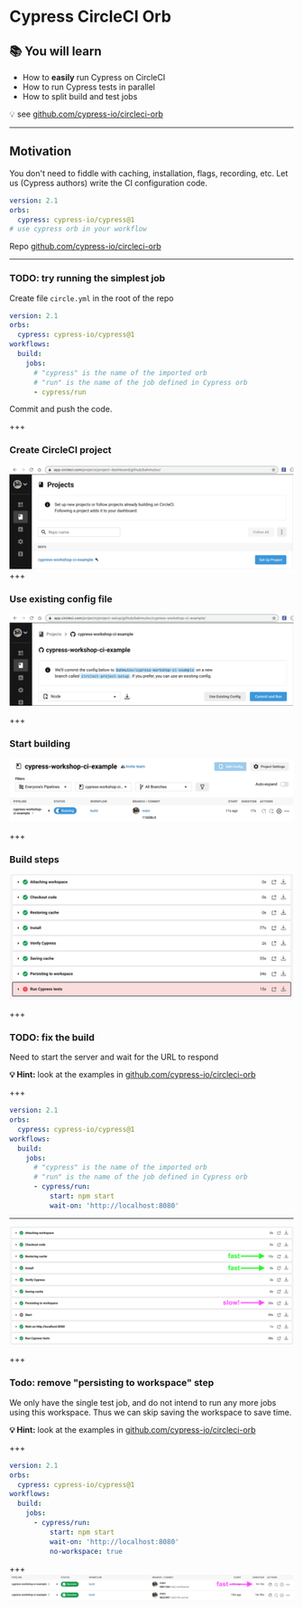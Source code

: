 # Cypress CircleCI Orb

## 📚 You will learn

- How to **easily** run Cypress on CircleCI
- How to run Cypress tests in parallel
- How to split build and test jobs

💡 see [github.com/cypress-io/circleci-orb](https://github.com/cypress-io/circleci-orb)

---
## Motivation

You don't need to fiddle with caching, installation, flags, recording, etc. Let us (Cypress authors) write the CI configuration code.

```yml
version: 2.1
orbs:
  cypress: cypress-io/cypress@1
# use cypress orb in your workflow
```

Repo [github.com/cypress-io/circleci-orb](https://github.com/cypress-io/circleci-orb)

---
### TODO: try running the simplest job

Create file `circle.yml` in the root of the repo

```yml
version: 2.1
orbs:
  cypress: cypress-io/cypress@1
workflows:
  build:
    jobs:
      # "cypress" is the name of the imported orb
      # "run" is the name of the job defined in Cypress orb
      - cypress/run
```

Commit and push the code.

+++
### Create CircleCI project

![CircleCI project](./images/00-circle.png)
+++
### Use existing config file

![Use the existing config file](./images/01-circle.png)

+++
### Start building

![The CircleCI build is running](./images/02-circle.png)

+++
### Build steps

![Circle build steps](./images/build-steps.png)

+++
### TODO: fix the build

Need to start the server and wait for the URL to respond

**💡 Hint:** look at the examples in [github.com/cypress-io/circleci-orb](https://github.com/cypress-io/circleci-orb)

+++

```yml
version: 2.1
orbs:
  cypress: cypress-io/cypress@1
workflows:
  build:
    jobs:
      # "cypress" is the name of the imported orb
      # "run" is the name of the job defined in Cypress orb
      - cypress/run:
          start: npm start
          wait-on: 'http://localhost:8080'
```

---

![Successful CircleCI job](./images/all-steps.png)

+++

### Todo: remove "persisting to workspace" step

We only have the single test job, and do not intend to run any more jobs using this workspace. Thus we can skip saving the workspace to save time.

**💡 Hint:** look at the examples in [github.com/cypress-io/circleci-orb](https://github.com/cypress-io/circleci-orb)

+++

```yml
version: 2.1
orbs:
  cypress: cypress-io/cypress@1
workflows:
  build:
    jobs:
      - cypress/run:
          start: npm start
          wait-on: 'http://localhost:8080'
          no-workspace: true
```

+++
![Fast workflow](./images/fast.png)
